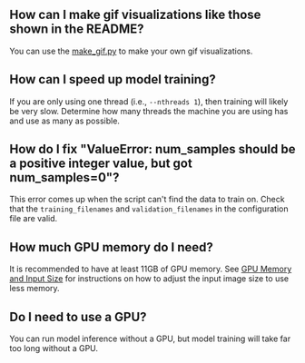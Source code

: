 


## How can I make gif visualizations like those shown in the README?
You can use the [make_gif.py](../unet3d/scripts/make_gif.py) to make your own gif visualizations.

## How can I speed up model training?
If you are only using one thread (i.e., ```--nthreads 1```), then training will 
likely be very slow. Determine how many threads the machine you are using has and use as
many as possible.

## How do I fix "ValueError: num_samples should be a positive integer value, but got num_samples=0"?
This error comes up when the script can't find the data to train on. 
Check that the ```training_filenames``` and ```validation_filenames``` in the configuration file are valid.

## How much GPU memory do I need?
It is recommended to have at least 11GB of GPU memory.
See [GPU Memory and Input Size](./Configuration.md#gpu) for instructions on how to
adjust the input image size to use less memory.

## Do I need to use a GPU?
You can run model inference without a GPU, but model training will take far too long without a GPU.





